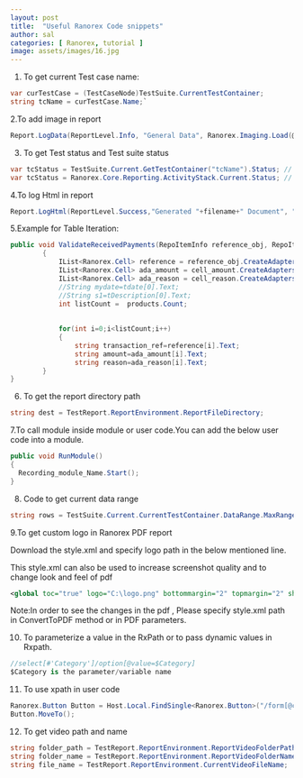 ```yaml
---
layout: post
title:  "Useful Ranorex Code snippets"
author: sal
categories: [ Ranorex, tutorial ]
image: assets/images/16.jpg
---
```


1. To get current Test case name:

```c#
var curTestCase = (TestCaseNode)TestSuite.CurrentTestContainer;
string tcName = curTestCase.Name;`
```
2.To add image in report
```c#
Report.LogData(ReportLevel.Info, "General Data", Ranorex.Imaging.Load(@"E:\Yosuva\Evidence\test.jpg"));
```

3. To get Test status and Test suite status
```c#
var tcStatus = TestSuite.Current.GetTestContainer("tcName").Status; // get status of specified TC 
var tcStatus = Ranorex.Core.Reporting.ActivityStack.Current.Status; // returns test suite status
```
4.To log Html in report

```c#
Report.LogHtml(ReportLevel.Success,"Generated "+filename+" Document", "<a href='"+filename+".pdf"+"' target='_blank'>Open Document</a>");
```
5.Example for Table Iteration:
```c#
public void ValidateReceivedPayments(RepoItemInfo reference_obj, RepoItemInfo cell_amount, RepoItemInfo cell_reason)
        {
            IList<Ranorex.Cell> reference = reference_obj.CreateAdapters<Cell>();
            IList<Ranorex.Cell> ada_amount = cell_amount.CreateAdapters<Cell>(); 
            IList<Ranorex.Cell> ada_reason = cell_reason.CreateAdapters<Cell>();             
            //String mydate=tdate[0].Text;
            //String s1=tDescription[0].Text;
            int listCount =  products.Count;
 
 
            for(int i=0;i<listCount;i++)
            {
                string transaction_ref=reference[i].Text;
                string amount=ada_amount[i].Text;
                string reason=ada_reason[i].Text;
        }
}
```
 6. To get the report directory path

```c#
string dest = TestReport.ReportEnvironment.ReportFileDirectory;
```
7.To call module inside module or user code.You can add the below user code into a module.

```c#
public void RunModule()
{
  Recording_module_Name.Start();
}
```
8. Code to get current data range

```c#
string rows = TestSuite.Current.CurrentTestContainer.DataRange.MaxRange.ToString();
```
9.To get custom logo in Ranorex PDF report

Download the style.xml and specify logo path in the below mentioned line.

This style.xml can also be used to increase screenshot quality and to change look and feel of pdf

```xml
<global toc="true" logo="C:\logo.png" bottommargin="2" topmargin="2" showtestdata="true" showdescription="true" showpictures="true" />
```
Note:In order to see the changes in the pdf , Please specify style.xml path in ConvertToPDF method or in PDF parameters.


10. To parameterize a value in the RxPath or to pass dynamic values in Rxpath.

```c#
//select[#'Category']/option[@value=$Category]
$Category is the parameter/variable name
```
11. To use xpath in user code

```c#
Ranorex.Button Button = Host.Local.FindSingle<Ranorex.Button>("/form[@controlname='RxMainFrame']//tabpage[@controlname='RxTabIntroduction']/button[@accessiblename='Submit']",20000); 
Button.MoveTo();
```
12. To get video path and name

```c#
string folder_path = TestReport.ReportEnvironment.ReportVideoFolderPath;
string folder_name = TestReport.ReportEnvironment.ReportVideoFolderName;  
string file_name = TestReport.ReportEnvironment.CurrentVideoFileName; 
```
